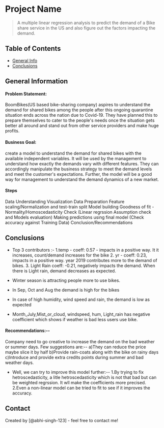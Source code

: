# Project Name
> A multiple linear regression analysis to predict the demand of a Bike share service in the US and also figure out the factors impacting the demand.


## Table of Contents
* [General Info](#general-information)
* [Conclusions](#conclusions)

<!-- You can include any other section that is pertinent to your problem -->

## General Information

#### Problem Statement:
BoomBikes(US based bike-sharing company) aspires to understand the demand for shared bikes among the people after this ongoing quarantine situation ends across the nation due to Covid-19. They have planned this to prepare themselves to cater to the people's needs once the situation gets better all around and stand out from other service providers and make huge profits.

#### Business Goal:
create a model to understand the demand for shared bikes with the available independent variables. It will be used by the management to understand how exactly the demands vary with different features. They can accordingly manipulate the business strategy to meet the demand levels and meet the customer's expectations. Further, the model will be a good way for management to understand the demand dynamics of a new market.

#### Steps
Data Understanding
Visualization
Data Preparation
Feature scaling/Normalization and test-train split
Model building
Goodness of fit - Normality/Homoscedasticity Check (Linear regrssion Assumption check and Models evaluation)
Making predictions using final model (Check accuracy against Training Data)
Conclusion/Recommendations

<!-- You don't have to answer all the questions - just the ones relevant to your project. -->

## Conclusions

-  Top 3 contributors :- 
    1.temp - coeff: 0.57 - impacts in a positive way. It it increases, count/demand increases for the bike
    2. yr - coeff: 0.23,  impacts in a positive way. year 2019 contributes more to the demand of bikes.
    3. Light Rain coeff:  -0.21, negatively impacts the demand. When there is Light rain, demand decreases as expected.

-  Winter season is attracting people more to use bikes.
-  In Sep, Oct and Aug the demand is high for the bikes
-  In case of high humidity, wind speed and rain, the demand is low as expected
- Month_July,Mist_or_cloud, windspeed, hum, Light_rain has negative coefficient which shows if weather is bad less users use bike.

#### Recommendations:--
Company need to go creative to increase the demand on the bad weather or summer days. Few suggestions are:--
   a)They can reduce the price maybe slice it by half
   b)Provide rain-coats along with the bike on rainy days
   c)Introduce and provide extra credits points during summer and bad weather days.
   
- Well, we can try to improve this model further:--
  1.By trying to fix hetroscedasticity, a litle hetroscedasticity which is not that bad but can be weighted regrssion. It wll make the coefficients more  precised.
  2.Even a non-linear model can be tried to fit to see if it improves the accuracy.



## Contact
Created by [@abhi-singh-123] - feel free to contact me!

